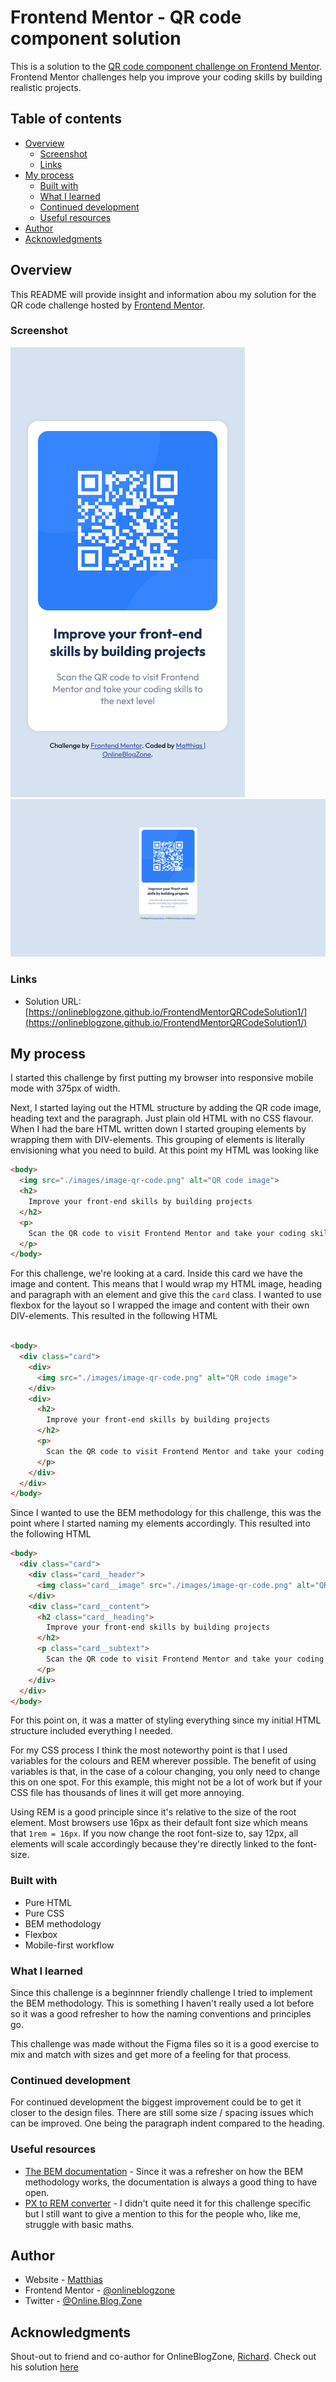 # Frontend Mentor - QR code component solution

This is a solution to the [QR code component challenge on Frontend Mentor](https://www.frontendmentor.io/challenges/qr-code-component-iux_sIO_H). Frontend Mentor challenges help you improve your coding skills by building realistic projects. 

## Table of contents

- [Overview](#overview)
  - [Screenshot](#screenshot)
  - [Links](#links)
- [My process](#my-process)
  - [Built with](#built-with)
  - [What I learned](#what-i-learned)
  - [Continued development](#continued-development)
  - [Useful resources](#useful-resources)
- [Author](#author)
- [Acknowledgments](#acknowledgments)

## Overview
This README will provide insight and information abou my solution for the QR code challenge hosted by [Frontend Mentor](https://www.frontendmentor.io/).

### Screenshot
![Mobile result](./images/mobile.png)
![Desktop result](./images/desktop.png)

### Links

- Solution URL: [https://onlineblogzone.github.io/FrontendMentorQRCodeSolution1/](https://onlineblogzone.github.io/FrontendMentorQRCodeSolution1/)

## My process
I started this challenge by first putting my browser into responsive mobile mode with 375px of width.

Next, I started laying out the HTML structure by adding the QR code image, heading text and the paragraph. Just plain old HTML with no CSS flavour. When I had the bare HTML written down I started grouping elements by wrapping them with DIV-elements. This grouping of elements is literally envisioning what you need to build. At this point my HTML was looking like

```HTML
<body>
  <img src="./images/image-qr-code.png" alt="QR code image">
  <h2>
    Improve your front-end skills by building projects
  </h2>
  <p>
    Scan the QR code to visit Frontend Mentor and take your coding skills to the next level
  </p>
</body>

```

For this challenge, we're looking at a card. Inside this card we have the image and content. This means that I would wrap my HTML image, heading and paragraph with an element and give this the `card` class. I wanted to use flexbox for the layout so I wrapped the image and content with their own DIV-elements. This resulted in the following HTML

```HTML

<body>
  <div class="card">
    <div>
      <img src="./images/image-qr-code.png" alt="QR code image">
    </div>
    <div>
      <h2>
        Improve your front-end skills by building projects
      </h2>
      <p>
        Scan the QR code to visit Frontend Mentor and take your coding skills to the next level
      </p>
    </div>
  </div>
</body>
```

Since I wanted to use the BEM methodology for this challenge, this was the point where I started naming my elements accordingly. This resulted into the following HTML

```HTML
<body>
  <div class="card">
    <div class="card__header">
      <img class="card__image" src="./images/image-qr-code.png" alt="QR code image">
    </div>
    <div class="card__content">
      <h2 class="card__heading">
        Improve your front-end skills by building projects
      </h2>
      <p class="card__subtext">
        Scan the QR code to visit Frontend Mentor and take your coding skills to the next level
      </p>
    </div>
  </div>
</body>
```

For this point on, it was a matter of styling everything since my initial HTML structure included everything I needed.

For my CSS process I think the most noteworthy point is that I used variables for the colours and REM wherever possible. The benefit of using variables is that, in the case of a colour changing, you only need to change this on one spot. For this example, this might not be a lot of work but if your CSS file has thousands of lines it will get more annoying.

Using REM is a good principle since it's relative to the size of the root element. Most browsers use 16px as their default font size which means that `1rem = 16px`. If you now change the root font-size to, say 12px, all elements will scale accordingly because they're directly linked to the font-size.

### Built with

- Pure HTML
- Pure CSS
- BEM methodology
- Flexbox
- Mobile-first workflow

### What I learned
Since this challenge is a beginnner friendly challenge I tried to implement the BEM methodology. This is something I haven't really used a lot before so it was a good refresher to how the naming conventions and principles go.

This challenge was made without the Figma files so it is a good exercise to mix and match with sizes and get more of a feeling for that process. 

### Continued development

For continued development the biggest improvement could be to get it closer to the design files. There are still some size / spacing issues which can be improved. One being the paragraph indent compared to the heading.

### Useful resources

- [The BEM documentation](https://getbem.com/introduction/) - Since it was a refresher on how the BEM methodology works, the documentation is always a good thing to have open.
- [PX to REM converter](https://nekocalc.com/px-to-rem-converter) - I didn't quite need it for this challenge specific but I still want to give a mention to this for the people who, like me, struggle with basic maths.

## Author

- Website - [Matthias](https://onlineblogzone.com)
- Frontend Mentor - [@onlineblogzone](https://www.frontendmentor.io/profile/onlineblogzone)
- Twitter - [@Online.Blog.Zone](https://www.twitter.com/OnlineBlogZone)

## Acknowledgments

Shout-out to friend and co-author for OnlineBlogZone, [Richard](https://onlineblogzone.com/author/richard). Check out his solution [here](https://github.com/OnlineBlogZone/FrontendMentorQRCodeSolution2)
